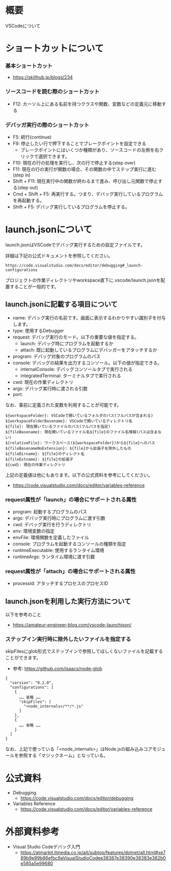 # 概要
VSCodeについて

# ショートカットについて

### 基本ショートカット
- https://skillhub.jp/blogs/234

### ソースコードを読む際のショートカット
- F12: カーソル上にある名前を持つクラスや関数、変数などの定義元に移動する

### デバッガ実行の際のショートカット

- F5: 続行(continue)
- F9: 停止したい行で押下することでブレークポイントを設定できる
  - ブレークポイントにはいくつか種類があり、ソースコードの左側を右クリックで選択できます。
- F10: 現在の行の処理を実行し、次の行で停止する(step over)
- F11: 現在の行の実行が関数の場合、その関数の中でステップ実行に進む(step in)
- Shift + F11: 現在実行中の関数が終わるまで進み、呼び出し元関数で停止する(step out)
- Cmd + Shift + F5: 再実行する。つまり、デバッグ実行しているプログラムを再起動する。
- Shift + F5: デバッグ実行しているプログラムを停止する。


# launch.jsonについて
launch.jsonはVSCodeでデバッグ実行するための設定ファイルです。

詳細は下記の公式ドキュメントを参照してください。
```
https://code.visualstudio.com/docs/editor/debugging#_launch-configurations
```

プロジェクトの作業ディレクトリやworkspace直下に.vscode/launch.jsonを配置することが一般的です。

## launch.jsonに記載する項目について

- name: デバッグ実行の名前です。画面に表示するわかりやすい識別子を付与します。
- type: 使用するDebugger
- request: デバッグ実行のモード。以下の重要な値を指定する。
  - launch: デバッグ時にプログラムを起動するか
  - attach: 既に起動しているプログラムにデバッガーをアタッチするか
- program: デバッグ対象のプログラムのパス
- console: デバッグの結果を出力するコンソール。以下の値が指定できる。
  - internalConsole: デバッグコンソールタブで実行される
  - integratedTerminal: ターミナルタブで実行される
- cwd: 現在の作業ディレクトリ
- args: デバッグ実行時に渡される引数
- port: 


なお、事前に定義された変数を利用することが可能です。
```
${workspaceFolder}: VSCodeで開いているフォルダのパス(フルパスが含まれる)
${workspaceFolderBasename}: VSCodeで開いているディレクトリ名
${file}: 現在開いているファイルのパス(フルパスを指定)
${fileBasename}: 現在開いているファイル名${file}のファイル名情報(パスは含まない)
${relativeFile}: ワークスペース(${workspaceFolder})から${file}へのパス
${fileBasenameNoExtension}: ${file}から拡張子を除外したもの
${fileDirname}: ${file}のディレクト名
${fileExtname}: ${file}の拡張子
${cwd}: 現在の作業ディレクトリ
```

上記の定義値は他にもあります。以下の公式資料を参考にしてください。
- https://code.visualstudio.com/docs/editor/variables-reference

### request属性が「launch」の場合にサポートされる属性
- program: 起動するプログラムのパス
- args: デバッグ実行時にプログラムに渡す引数
- cwd: デバッグ実行を行うディレクトリ
- env: 環境変数の指定
- envFile: 環境関数を定義したファイル
- console: プログラムを起動するコンソールの種類を指定
- runtimeExecutable: 使用するランタイム環境
- runtimeArgs: ランタイム環境に渡す引数


### request属性が「attach」の場合にサポートされる属性
- processId: アタッチするプロセスのプロセスID


## launch.jsonを利用した実行方法について
以下を参考のこと
- https://amateur-engineer-blog.com/vscode-launchjson/


### ステップイン実行時に除外したいファイルを指定する
skipFilesにglob形式でステップインで参照してほしくないファイルを記載することができます。
- 参考: https://github.com/isaacs/node-glob
```
{
  "version": "0.2.0",
  "configurations": [
    {
      …… 省略 ……
      "skipFiles": [
        "<node_internals>/**/*.js"
      ]
    },
    {
      …… 省略 ……
    }
  ]
}
```

なお、上記で使っている「<node_internals>」はNode.jsの組み込みコアモジュールを参照する「マジックネーム」となっている。


# 公式資料
- Debugging
  - https://code.visualstudio.com/docs/editor/debugging
- Variables Reference
  - https://code.visualstudio.com/docs/editor/variables-reference

# 外部資料参考
- Visual Studio Codeデバッグ入門
  - https://atmarkit.itmedia.co.jp/ait/subtop/features/dotnet/all.html#xe789b9e99b86efbc9aVisualStudioCodee38387e38390e38383e382b0e585a5e99680
